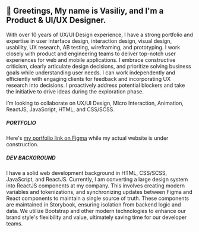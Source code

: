 ## 👋 Greetings, My name is **Vasiliy**, and I'm a Product & UI/UX Designer.

With over 10 years of UX/UI Design experience, I have a strong portfolio and expertise in user interface design, interaction design, visual design, usability, UX research, AB testing, wireframing, and prototyping. I work closely with product and engineering teams to deliver top-notch user experiences for web and mobile applications. I embrace constructive criticism, clearly articulate design decisions, and prioritize solving business goals while understanding user needs. I can work independently and efficiently with engaging clients for feedback and incorporating UX research into decisions. I proactively address potential blockers and take the initiative to drive ideas during the exploration phase.

I’m looking to collaborate on UX/UI Design, Micro Interaction, Animation, ReactJS, JavaScript, HTML, and CSS/SCSS.

##### PORTFOLIO
Here's [my portfolio link on Figma](https://www.figma.com/design/ZcexdYabwNjPf6o6hl6g3tSm/portfolio?t=sxuolFiwFFL5gPVA-0) while my actual website is under construction.

##### DEV BACKGROUND
I have a solid web development background in HTML, CSS/SCSS, JavaScript, and ReactJS. Currently, I am converting a large design system into ReactJS components at my company. This involves creating modern variables and tokenizations, and synchronizing updates between Figma and React components to maintain a single source of truth. These components are maintained in Storybook, ensuring isolation from backend logic and data. We utilize Bootstrap and other modern technologies to enhance our brand style's flexibility and value, ultimately saving time for our developer teams.
